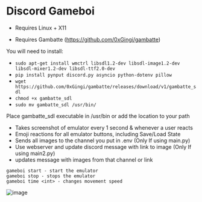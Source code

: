 # Discord Gameboi

* Requires Linux + X11

* Requires Gambatte (https://github.com/0xGingi/gambatte) 

You will need to install:
- `sudo apt-get install wmctrl libsdl1.2-dev libsdl-image1.2-dev libsdl-mixer1.2-dev libsdl-ttf2.0-dev`
- `pip install pynput discord.py asyncio python-dotenv pillow`
- `wget https://github.com/0xGingi/gambatte/releases/download/v1/gambatte_sdl`
- `chmod +x gambatte_sdl`
- `sudo mv gambatte_sdl /usr/bin/`

Place gambatte_sdl executable in /usr/bin or add the location to your path


* Takes screenshot of emulator every 1 second & whenever a user reacts
* Emoji reactions for all emulator buttons, including Save/Load State
* Sends all images to the channel you put in .env (Only If using main.py)
* Use webserver and update discord message with link to image (Only If using main2.py)
* updates message with images from that channel or link
```
gameboi start - start the emulator
gameboi stop - stops the emulator
gameboi time <int> - changes movement speed
```


![image](https://github.com/0xGingi/Discord-Gameboi/assets/104647854/d3e851f9-8f5c-4cd8-8157-142c4e26cc83)

